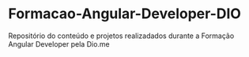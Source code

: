 # Formacao-Angular-Developer-DIO
Repositório do conteúdo e projetos realizadados durante a Formação Angular Developer pela Dio.me
